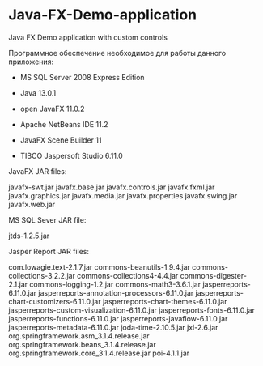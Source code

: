 # Java-FX-Demo-application
Java FX Demo application with custom controls

Программное обеспечение необходимое для работы данного приложения:

 - MS SQL Server 2008 Express Edition

 - Java 13.0.1

 - open JavaFX 11.0.2

 - Apache NetBeans IDE 11.2

 - JavaFX Scene Builder 11

 - TIBCO Jaspersoft Studio 6.11.0

JavaFX JAR files:

 javafx-swt.jar
 javafx.base.jar
 javafx.controls.jar
 javafx.fxml.jar
 javafx.graphics.jar
 javafx.media.jar
 javafx.properties
 javafx.swing.jar
 javafx.web.jar

MS SQL Sever JAR file:

 jtds-1.2.5.jar

Jasper Report JAR files:

 com.lowagie.text-2.1.7.jar
 commons-beanutils-1.9.4.jar
 commons-collections-3.2.2.jar
 commons-collections4-4.4.jar
 commons-digester-2.1.jar
 commons-logging-1.2.jar
 commons-math3-3.6.1.jar
 jasperreports-6.11.0.jar
 jasperreports-annotation-processors-6.11.0.jar
 jasperreports-chart-customizers-6.11.0.jar
 jasperreports-chart-themes-6.11.0.jar
 jasperreports-custom-visualization-6.11.0.jar
 jasperreports-fonts-6.11.0.jar
 jasperreports-functions-6.11.0.jar
 jasperreports-javaflow-6.11.0.jar
 jasperreports-metadata-6.11.0.jar
 joda-time-2.10.5.jar
 jxl-2.6.jar
 org.springframework.asm_3.1.4.release.jar
 org.springframework.beans_3.1.4.release.jar
 org.springframework.core_3.1.4.release.jar
 poi-4.1.1.jar

